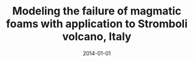 ---
title: "Modeling the failure of magmatic foams with application to Stromboli volcano, Italy"
collection: publications
permalink: /publication/2014-01-01-Modeling-the-failure-of-magmatic-foams-with-application-to-Stromboli-volcano-Italy
date: 2014-01-01
venue: 'Earth and Planetary Science Letters'
paperurl: 'http://dx.doi.org/10.1016/j.epsl.2014.06.035'
citation: ' C. O&apos;Shaughnessy,  F. Brun,  L. Mancini,  J.L. Fife,  D.R. Baker, &quot;Modeling the failure of magmatic foams with application to Stromboli volcano, Italy.&quot; Earth and Planetary Science Letters, 2014.'
---